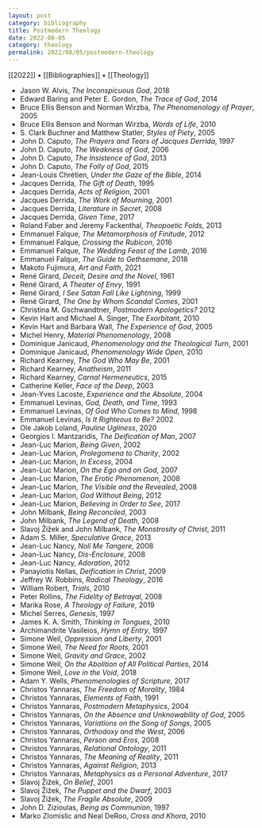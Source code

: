 ```yaml
---
layout: post
category: bibliography
title: Postmodern Theology
date: 2022-08-05
category: theology
permalink: 2022/08/05/postmodern-theology
---
```


[[2022]] • [[Bibliographies]] • [[Theology]]

* Jason W. Alvis, *The Inconspicuous God*, 2018
* Edward Baring and Peter E. Gordon, *The Trace of God*, 2014
* Bruce Ellis Benson and Norman Wirzba, *The Phenomenology of Prayer*, 2005
* Bruce Ellis Benson and Norman Wirzba, *Words of Life*, 2010
* S. Clark Buchner and Matthew Statler, *Styles of Piety*, 2005
* John D. Caputo, *The Prayers and Tears of Jacques Derrida*, 1997
* John D. Caputo, *The Weakness of God*, 2006
* John D. Caputo, *The Insistence of God*, 2013
* John D. Caputo, *The Folly of God*, 2015
* Jean-Louis Chrétien, *Under the Gaze of the Bible*, 2014
* Jacques Derrida, *The Gift of Death*, 1995
* Jacques Derrida, *Acts of Religion*, 2001
* Jacques Derrida, *The Work of Mourning*, 2001
* Jacques Derrida, *Literature in Secret*, 2008
* Jacques Derrida, *Given Time*, 2017
* Roland Faber and Jeremy Fackenthal, *Theopoetic Folds*, 2013
* Emmanuel Falque, *The Metamorphosis of Finitude*, 2012
* Emmanuel Falque, *Crossing the Rubicon*, 2016
* Emmanuel Falque, *The Wedding Feast of the Lamb*, 2016
* Emmanuel Falque, *The Guide to Gethsemane*, 2018
* Makoto Fujimura, *Art and Faith*, 2021
* René Girard, *Deceit, Desire and the Novel*, 1961
* René Girard, *A Theater of Envy*, 1991
* René Girard, *I See Satan Fall Like Lightning*, 1999
* René Girard, *The One by Whom Scandal Comes*, 2001
* Christina M. Gschwandtner, *Postmodern Apologetics?* 2012
* Kevin Hart and Michael A. Singer, *The Exorbitant*, 2010
* Kevin Hart and Barbara Wall, *The Experience of God*, 2005
* Michel Henry, *Material Phenomenology*, 2008
* Dominique Janicaud, *Phenomenology and the Theological Turn*, 2001
* Dominique Janicaud, *Phenomenology Wide Open*, 2010
* Richard Kearney, *The God Who May Be*, 2001
* Richard Kearney, *Anatheism*, 2011
* Richard Kearney, *Carnal Hermeneutics*, 2015
* Catherine Keller, *Face of the Deep*, 2003
* Jean-Yves Lacoste, *Experience and the Absolute*, 2004
* Emmanuel Levinas, *God, Death, and Time*, 1993
* Emmanuel Levinas, *Of God Who Comes to Mind*, 1998
* Emmanuel Levinas, *Is It Righteous to Be?*  2002
* Ole Jakob Loland, *Pauline Ugliness*, 2020
* Georgios I. Mantzaridis, *The Deification of Man*, 2007
* Jean-Luc Marion, *Being Given*, 2002
* Jean-Luc Marion, *Prolegomena to Charity*, 2002
* Jean-Luc Marion, *In Excess*, 2004
* Jean-Luc Marion, *On the Ego and on God*, 2007
* Jean-Luc Marion, *The Erotic Phenomenon*, 2008
* Jean-Luc Marion, *The Visible and the Revealed*, 2008
* Jean-Luc Marion, *God Without Being*, 2012
* Jean-Luc Marion, *Believing in Order to See*, 2017
* John Milbank, *Being Reconciled*, 2003
* John Milbank, *The Legend of Death*, 2008
* Slavoj Žižek and John Milbank, *The Monstrosity of Christ*, 2011
* Adam S. Miller, *Speculative Grace*, 2013
* Jean-Luc Nancy, *Noli Me Tangere*, 2008
* Jean-Luc Nancy, *Dis-Enclosure*, 2008
* Jean-Luc Nancy, *Adoration*, 2012
* Panayiotis Nellas, *Deification in Christ*, 2009
* Jeffrey W. Robbins, *Radical Theology*, 2016
* William Robert, *Trials*, 2010
* Peter Rollins, *The Fidelity of Betrayal*, 2008
* Marika Rose, *A Theology of Failure*, 2019
* Michel Serres, *Genesis*, 1997
* James K. A. Smith, *Thinking in Tongues*, 2010
* Archimandrite Vasileios, *Hymn of Entry*, 1997
* Simone Weil, *Oppression and Liberty*, 2001
* Simone Weil, *The Need for Roots*, 2001
* Simone Weil, *Gravity and Grace*, 2002
* Simone Weil, *On the Abolition of All Political Parties*, 2014
* Simone Weil, *Love in the Void*, 2018
* Adam Y. Wells, *Phenomenologies of Scripture*, 2017
* Christos Yannaras, *The Freedom of Morality*, 1984
* Christos Yannaras, *Elements of Faith*, 1991
* Christos Yannaras, *Postmodern Metaphysics*, 2004
* Christos Yannaras, *On the Absence and Unknowability of God*, 2005
* Christos Yannaras, *Variations on the Song of Songs*, 2005
* Christos Yannaras, *Orthodoxy and the West*, 2006
* Christos Yannaras, *Person and Eros*, 2008
* Christos Yannaras, *Relational Ontology*, 2011
* Christos Yannaras, *The Meaning of Reality*, 2011
* Christos Yannaras, *Against Religion*, 2013
* Christos Yannaras, *Metaphysics as a Personal Adventure*, 2017
* Slavoj Žižek, *On Belief*, 2001
* Slavoj Žižek, *The Puppet and the Dwarf*, 2003
* Slavoj Žižek, *The Fragile Absolute*, 2009
* John D. Zizioulas, *Being as Communion*, 1997
* Marko Zlomislic and Neal DeRoo, *Cross and Khora*, 2010
